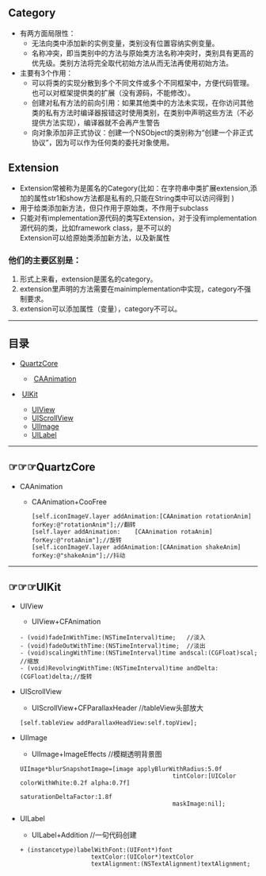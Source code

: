 ## Category

* 有两方面局限性：<br>
  * 无法向类中添加新的实例变量，类别没有位置容纳实例变量。<br>
  * 名称冲突，即当类别中的方法与原始类方法名称冲突时，类别具有更高的优先级。类别方法将完全取代初始方法从而无法再使用初始方法。
* 主要有3个作用：<br>
  * 可以将类的实现分散到多个不同文件或多个不同框架中，方便代码管理。也可以对框架提供类的扩展（没有源码，不能修改）。<br>
  * 创建对私有方法的前向引用：如果其他类中的方法未实现，在你访问其他类的私有方法时编译器报错这时使用类别，在类别中声明这些方法（不必提供方法实现），编译器就不会再产生警告<br>
  * 向对象添加非正式协议：创建一个NSObject的类别称为“创建一个非正式协议”，因为可以作为任何类的委托对象使用。

## Extension

* Extension常被称为是匿名的Category(比如：在字符串中类扩展extension,添加的属性str1和show方法都是私有的,只能在String类中可以访问得到
)
* 用于给类添加新方法，但只作用于原始类，不作用于subclass
* 只能对有implementation源代码的类写Extension，对于没有implementation源代码的类，比如framework class，是不可以的<br>
  Extension可以给原始类添加新方法，以及新属性

### 他们的主要区别是：
1.  形式上来看，extension是匿名的category。<br>
2.  extension里声明的方法需要在mainimplementation中实现，category不强制要求。<br>
3.  extension可以添加属性（变量），category不可以。

__________________________________________________________________
## <a name="index"/>目录

*  [QuartzCore](#QuartzCore)
   *  [CAAnimation](#CAAnimation)

*  [UIKit](#UIKit)
   *  [UIView](#UIView)
   *  [UIScrollView](#UIScrollView)
   *  [UIImage](#UIImage)
   *  [UILabel](#UILabel)

__________________________________________________________________
## <a name = "QuartzCore">☞☞☞QuartzCore
 
* <a name = "CAAnimation">CAAnimation
 
   *  CAAnimation+CooFree
      ```
      [self.iconImageV.layer addAnimation:[CAAnimation rotationAnim] forKey:@"rotationAnim"];//翻转
      [self.layer addAnimation:    [CAAnimation rotaAnim] forKey:@"rotaAnim"];//旋转
      [self.iconImageV.layer addAnimation:[CAAnimation shakeAnim] forKey:@"shakeAnim"];//抖动
      ```

__________________________________________________________________
## <a name = "UIKit">☞☞☞UIKit 
 
* <a name = "UIView">UIView 

  *  UIView+CFAnimation
  ```
  - (void)fadeInWithTime:(NSTimeInterval)time;   //淡入
  - (void)fadeOutWithTime:(NSTimeInterval)time;  //淡出
  - (void)scalingWithTime:(NSTimeInterval)time andscal:(CGFloat)scal;    //缩放
  - (void)RevolvingWithTime:(NSTimeInterval)time andDelta:(CGFloat)delta;//旋转
  ```

* <a name = "UIScrollView">UIScrollView

  *  UIScrollView+CFParallaxHeader  //tableView头部放大
  ```
  [self.tableView addParallaxHeadView:self.topView];
  ```

* <a name = "UIImage">UIImage

  *  UIImage+ImageEffects  //模糊透明背景图
  ```
  UIImage*blurSnapshotImage=[image applyBlurWithRadius:5.0f 
                                             tintColor:[UIColor colorWithWhite:0.2f alpha:0.7f] 
                                             saturationDeltaFactor:1.8f   
                                             maskImage:nil];
  ```

* <a name = "UILabel">UILabel

  *  UILabel+Addition  //一句代码创建
  ```
  + (instancetype)labelWithFont:(UIFont*)font  
                      textColor:(UIColor*)textColor
                      textAlignment:(NSTextAlignment)textAlignment;
  ```



